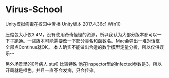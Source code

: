 # Virus-School
Unity模拟病毒在校园中传播
Unity版本 2017.4.36c1 Win10

压缩包大小仅3.4M，没有使用奇奇怪怪的资源，所以我认为大部分版本都可以一下子跑通。一些版本可能需要改一下部分类名和函数名。Mac会弹出一堆对话框全部点Continue就OK。
本人确实不能做出合适的数学模型定量分析，所以仅供娱乐～

另外场景里的0号病人 stu0 比较特殊 他在Inspector里的Infected参数是3，所以开局就是橙色。并且一直不会发病，只会传染。
